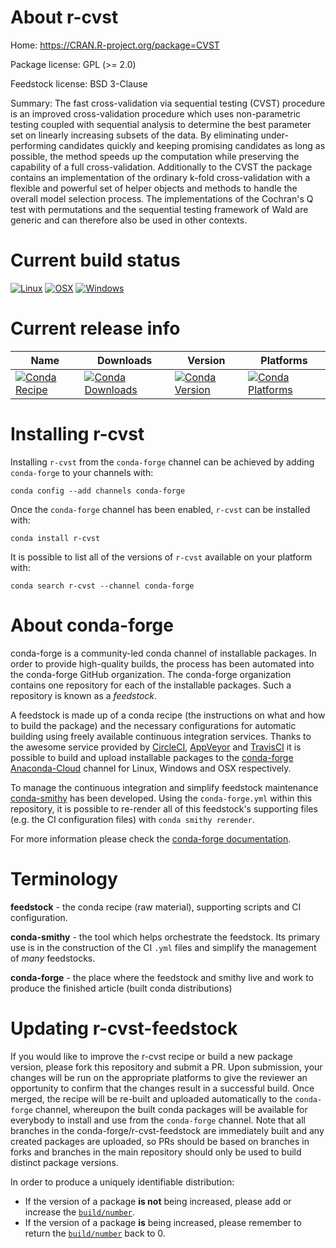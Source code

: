 About r-cvst
============

Home: https://CRAN.R-project.org/package=CVST

Package license: GPL (>= 2.0)

Feedstock license: BSD 3-Clause

Summary: The fast cross-validation via sequential testing (CVST) procedure is an improved cross-validation procedure which uses non-parametric testing coupled with sequential analysis to determine the best parameter set on linearly increasing subsets of the data. By eliminating under-performing candidates quickly and keeping promising candidates as long as possible, the method speeds up the computation while preserving the capability of a full cross-validation. Additionally to the CVST the package contains an implementation of the ordinary k-fold cross-validation with a flexible and powerful set of helper objects and methods to handle the overall model selection process. The implementations of the Cochran's Q test with permutations and the sequential testing framework of Wald are generic and can therefore also be used in other contexts.



Current build status
====================

[![Linux](https://img.shields.io/circleci/project/github/conda-forge/r-cvst-feedstock/master.svg?label=Linux)](https://circleci.com/gh/conda-forge/r-cvst-feedstock)
[![OSX](https://img.shields.io/travis/conda-forge/r-cvst-feedstock/master.svg?label=macOS)](https://travis-ci.org/conda-forge/r-cvst-feedstock)
[![Windows](https://img.shields.io/appveyor/ci/conda-forge/r-cvst-feedstock/master.svg?label=Windows)](https://ci.appveyor.com/project/conda-forge/r-cvst-feedstock/branch/master)

Current release info
====================

| Name | Downloads | Version | Platforms |
| --- | --- | --- | --- |
| [![Conda Recipe](https://img.shields.io/badge/recipe-r--cvst-green.svg)](https://anaconda.org/conda-forge/r-cvst) | [![Conda Downloads](https://img.shields.io/conda/dn/conda-forge/r-cvst.svg)](https://anaconda.org/conda-forge/r-cvst) | [![Conda Version](https://img.shields.io/conda/vn/conda-forge/r-cvst.svg)](https://anaconda.org/conda-forge/r-cvst) | [![Conda Platforms](https://img.shields.io/conda/pn/conda-forge/r-cvst.svg)](https://anaconda.org/conda-forge/r-cvst) |

Installing r-cvst
=================

Installing `r-cvst` from the `conda-forge` channel can be achieved by adding `conda-forge` to your channels with:

```
conda config --add channels conda-forge
```

Once the `conda-forge` channel has been enabled, `r-cvst` can be installed with:

```
conda install r-cvst
```

It is possible to list all of the versions of `r-cvst` available on your platform with:

```
conda search r-cvst --channel conda-forge
```


About conda-forge
=================

conda-forge is a community-led conda channel of installable packages.
In order to provide high-quality builds, the process has been automated into the
conda-forge GitHub organization. The conda-forge organization contains one repository
for each of the installable packages. Such a repository is known as a *feedstock*.

A feedstock is made up of a conda recipe (the instructions on what and how to build
the package) and the necessary configurations for automatic building using freely
available continuous integration services. Thanks to the awesome service provided by
[CircleCI](https://circleci.com/), [AppVeyor](https://www.appveyor.com/)
and [TravisCI](https://travis-ci.org/) it is possible to build and upload installable
packages to the [conda-forge](https://anaconda.org/conda-forge)
[Anaconda-Cloud](https://anaconda.org/) channel for Linux, Windows and OSX respectively.

To manage the continuous integration and simplify feedstock maintenance
[conda-smithy](https://github.com/conda-forge/conda-smithy) has been developed.
Using the ``conda-forge.yml`` within this repository, it is possible to re-render all of
this feedstock's supporting files (e.g. the CI configuration files) with ``conda smithy rerender``.

For more information please check the [conda-forge documentation](https://conda-forge.org/docs/).

Terminology
===========

**feedstock** - the conda recipe (raw material), supporting scripts and CI configuration.

**conda-smithy** - the tool which helps orchestrate the feedstock.
                   Its primary use is in the construction of the CI ``.yml`` files
                   and simplify the management of *many* feedstocks.

**conda-forge** - the place where the feedstock and smithy live and work to
                  produce the finished article (built conda distributions)


Updating r-cvst-feedstock
=========================

If you would like to improve the r-cvst recipe or build a new
package version, please fork this repository and submit a PR. Upon submission,
your changes will be run on the appropriate platforms to give the reviewer an
opportunity to confirm that the changes result in a successful build. Once
merged, the recipe will be re-built and uploaded automatically to the
`conda-forge` channel, whereupon the built conda packages will be available for
everybody to install and use from the `conda-forge` channel.
Note that all branches in the conda-forge/r-cvst-feedstock are
immediately built and any created packages are uploaded, so PRs should be based
on branches in forks and branches in the main repository should only be used to
build distinct package versions.

In order to produce a uniquely identifiable distribution:
 * If the version of a package **is not** being increased, please add or increase
   the [``build/number``](https://conda.io/docs/user-guide/tasks/build-packages/define-metadata.html#build-number-and-string).
 * If the version of a package **is** being increased, please remember to return
   the [``build/number``](https://conda.io/docs/user-guide/tasks/build-packages/define-metadata.html#build-number-and-string)
   back to 0.
